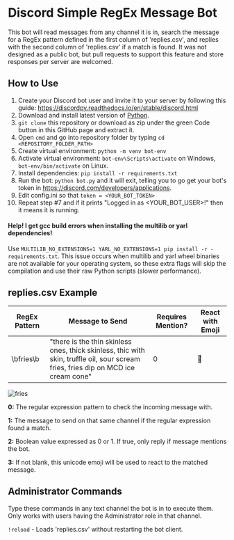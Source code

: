 # Discord Simple RegEx Message Bot
This bot will read messages from any channel it is in, search the message for a RegEx pattern defined in the first column of 'replies.csv',
and replies with the second column of 'replies.csv' if a match is found. It was not designed as a public bot, but pull requests to support
this feature and store responses per server are welcomed.


## How to Use
1. Create your Discord bot user and invite it to your server by following this guide: https://discordpy.readthedocs.io/en/stable/discord.html
2. Download and install latest version of [Python](https://www.python.org/downloads/).
3. `git clone` this repository or download as zip under the green Code button in this GitHub page and extract it.
4. Open `cmd` and go into repository folder by typing `cd <REPOSITORY_FOLDER_PATH>`
5. Create virtual environment: `python -m venv bot-env`
6. Activate virtual environment: `bot-env\Scripts\activate` on Windows, `bot-env/bin/activate` on Linux.
7. Install dependencies: `pip install -r requirements.txt`
8. Run the bot: `python bot.py` and it will exit, telling you to go get your bot's token in https://discord.com/developers/applications.
9. Edit config.ini so that `token = <YOUR_BOT_TOKEN>`
10. Repeat step #7 and if it prints "Logged in as <YOUR_BOT_USER>!" then it means it is running.

#### Help! I get gcc build errors when installing the multilib or yarl dependencies!
Use `MULTILIB_NO_EXTENSIONS=1 YARL_NO_EXTENSIONS=1 pip install -r -requirements.txt`. This issue occurs when multilib and yarl wheel binaries
are not available for your operating system, so these extra flags will skip the compilation and use their raw Python scripts (slower performance).


## replies.csv Example

| RegEx Pattern | Message to Send | Requires Mention? | React with Emoji |
| - | - | - | - |
| \bfries\b | "there is the thin skinless ones, thick skinless, thic with skin, truffle oil, sour scream fries, fries dip on MCD ice cream cone" | 0 | 🍟 |

![fries](https://user-images.githubusercontent.com/11093103/146556296-c8b6a00b-4a30-491b-ac42-7f11d3a9ebe4.jpg)

**0:** The regular expression pattern to check the incoming message with.

**1:** The message to send on that same channel if the regular expression found a match.

**2:** Boolean value expressed as 0 or 1. If true, only reply if message mentions the bot.

**3:** If not blank, this unicode emoji will be used to react to the matched message.


## Administrator Commands
Type these commands in any text channel the bot is in to execute them. Only works with users having the Administrator role in that channel.

`!reload` - Loads 'replies.csv' without restarting the bot client.
